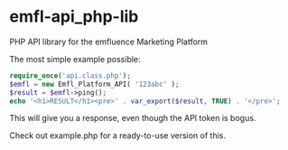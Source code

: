 emfl-api_php-lib
================

PHP API library for the emfluence Marketing Platform

The most simple example possible:

```php
require_once('api.class.php');
$emfl = new Emfl_Platform_API( '123abc' );
$result = $emfl->ping();
echo '<h1>RESULT</h1><pre>' . var_export($result, TRUE) . '</pre>';
```

This will give you a response, even though the API token is bogus.

Check out example.php for a ready-to-use version of this.
